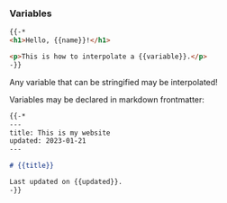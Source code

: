 ### Variables

```html
{{-*
<h1>Hello, {{name}}!</h1>

<p>This is how to interpolate a {{variable}}.</p>
-}}
```

Any variable that can be stringified may be interpolated!

Variables may be declared in markdown frontmatter:

```markdown
{{-*
---
title: This is my website
updated: 2023-01-21
---

# {{title}}

Last updated on {{updated}}.
-}}
```
